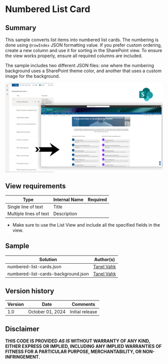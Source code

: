 # Numbered List Card

## Summary
This sample converts list items into numbered list cards. The numbering is done using <code>@rowIndex</code> JSON formatting value. If you prefer custom ordering, create a new column and use it for sorting in the SharePoint view. To ensure the view works properly, ensure all required columns are included.

The sample includes two different JSON files: one where the numbering background uses a SharePoint theme color, and another that uses a custom image for the background.

![screenshot of the sample 1](./assets/Numbered-List-Demo-Screenshot.png)

## View requirements
|Type               |Internal Name|Required|
|-------------------|-------------|:------:|
|Single line of text|Title        |     |
|Multiple lines of text|Description  |        |

- Make sure to use the List View and include all the specified fields in the view.

## Sample

Solution|Author(s)
--------|---------
numbered-list-cards.json | [Tanel Vahk](https://github.com/tvahk)
numbered-list-cards-background.json | [Tanel Vahk](https://github.com/tvahk)

## Version history

Version |Date             |Comments
--------|-----------------|--------------------------------
1.0     |October 01, 2024 |Initial release

## Disclaimer
**THIS CODE IS PROVIDED *AS IS* WITHOUT WARRANTY OF ANY KIND, EITHER EXPRESS OR IMPLIED, INCLUDING ANY IMPLIED WARRANTIES OF FITNESS FOR A PARTICULAR PURPOSE, MERCHANTABILITY, OR NON-INFRINGEMENT.**




